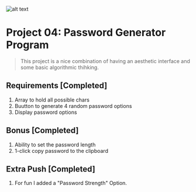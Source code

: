![alt text](https://uploads-ssl.webflow.com/61b8de7d9f1ab010ded8c5ac/62914eeba28a6c33783b2d0a_Random-Password-Generator.jpg "Password Generator")

# Project 04: Password Generator Program

> This project is a nice combination of having an aesthetic interface and some basic algorithmic thihking.

## Requirements [Completed]
1. Array to hold all possible chars
2. Buutton to generate 4 random password options
3. Display password options

## Bonus [Completed]
1. Ability to set the password length
2. 1-click copy password to the clipboard

## Extra Push [Completed]
1. For fun I added a "Password Strength" Option.

